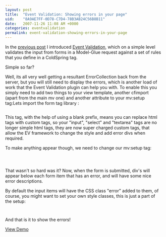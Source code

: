 ```yaml
---
layout: post
title:  "Event Validation: Showing errors in your page"
uid:	"8A9AE7FF-0D78-C7D4-78B3AB24C56B8B11"
date:   2007-11-26 11:08 AM +0000
categories: eventvalidation
permalink: event-validation-showing-errors-in-your-page
---
```

In the <a href="http://www.markdrew.co.uk/blog/index.cfm/2007/11/25/Introducing-EventValidation-Form-and-Event-Validation" title="Mark Drew (Redux)- cf_etc...: Introducing EventValidation: Form and Event Validation">previous post</a> I introduced <a href="http://eventvalidation.riaforge.org/" title="EventValidation">Event Validation</a>, which on a simple level validates the input from forms in a Model-Glue request against a set of rules that you define in a ColdSpring tag.

Simple so far?

Well, its all very well getting a resultant ErrorCollection back from the server, but you will still need to display the errors, which is another load of work that the Event Validation plugin can help you with. To enable this you simply need to add two things to your view template, another cfimport (apart from the main mv one) and another attribute to your mv:setup tag:Lets import the form tag library :
<code>
	<cfimport prefix="" taglib="/EventValidation/taglib/form">
</code>

This tag, with the help of using a blank prefix, means you can replace html tags with custom tags, so your "input", "select" and "textarea" tags are no longer simple html tags, they are now super charged custom tags, that allow the EV framework to change the style and add error divs when required. 

To make anything appear though, we need to change our mv:setup tag:

<code>
	<ev:setup id="simpleValidation" showerror="true">	
</code>

That wasn't so hard was it? Now, when the form is submitted, div's will appear below each form item that has an error, and will have some nice error descriptions.


By default the input items will have the CSS class "error" added to them, of course, you might want to set your own style classes, this is just a part of the setup:

<code>
	<ev:setup id="simpleValidation" showerror="true" errorClass="myspecial_error">	
</code>
And that is it to show the errors!

<a href="http://www.markdrew.co.uk/EVDemo/index.cfm?go=autoerror" title="EventValidation Examples">View Demo</a>